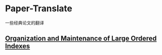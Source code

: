 # Paper-Translate
一些经典论文的翻译

## [Organization and Maintenance of Large Ordered Indexes](../cn_translate/OrganizationandMaintenanceofLargeOrderedIndexes.md)
